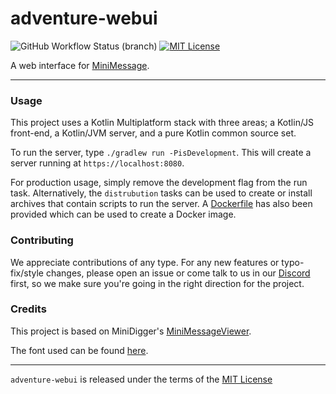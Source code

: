 # adventure-webui

![GitHub Workflow Status (branch)](https://img.shields.io/github/workflow/status/KyoriPowered/adventure-webui/build/main) [![MIT License](https://img.shields.io/badge/license-MIT-blue)](license.txt)

A web interface for [MiniMessage](https://github.com/KyoriPowered/adventure-text-minimessage).

---

### Usage

This project uses a Kotlin Multiplatform stack with three areas; a Kotlin/JS front-end, a Kotlin/JVM server, and a pure Kotlin common source set.

To run the server, type `./gradlew run -PisDevelopment`.
This will create a server running at `https://localhost:8080`.

For production usage, simply remove the development flag from the run task.
Alternatively, the `distrubution` tasks can be used to create or install archives that contain scripts to run the server.
A [Dockerfile](Dockerfile) has also been provided which can be used to create a Docker image.

### Contributing

We appreciate contributions of any type. For any new features or typo-fix/style changes, please open an issue or come talk to us in our [Discord] first, so we make sure you're going in the right direction for the project.

### Credits

This project is based on MiniDigger's [MiniMessageViewer](https://github.com/MiniDigger/MiniMessageViewer).

The font used can be found [here](https://fonts2u.com/minecraft-regular.font).

---

`adventure-webui` is released under the terms of the [MIT License](license.txt)

[Discord]: https://discord.gg/MMfhJ8F
